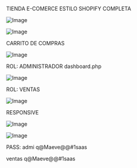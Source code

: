 TIENDA E-COMERCE ESTILO SHOPIFY COMPLETA

![Image](https://github.com/user-attachments/assets/7f743c2a-1d69-4fb5-a81a-56c2e1b671fb)

![Image](https://github.com/user-attachments/assets/049e975e-3cc1-4510-abbc-c381f0c90b4f)

CARRITO DE COMPRAS

![Image](https://github.com/user-attachments/assets/88aec6ab-6145-497f-b116-25275f42b271)

ROL: ADMINISTRADOR dashboard.php

![Image](https://github.com/user-attachments/assets/5bad6bd7-054a-48c7-9a0a-ce5485ddfda9)

ROL: VENTAS

![Image](https://github.com/user-attachments/assets/99764b40-4cad-40d9-a71e-96f31d932a20)

RESPONSIVE

![Image](https://github.com/user-attachments/assets/19ad4941-c504-4e9f-a5e6-c043255ce67c)

![Image](https://github.com/user-attachments/assets/dd8b2591-7885-4b5b-a2a2-5b36b3a1b3c1)

PASS: 
admi
q@Maeve@@#1saas

ventas
q@Maeve@@#1saas
